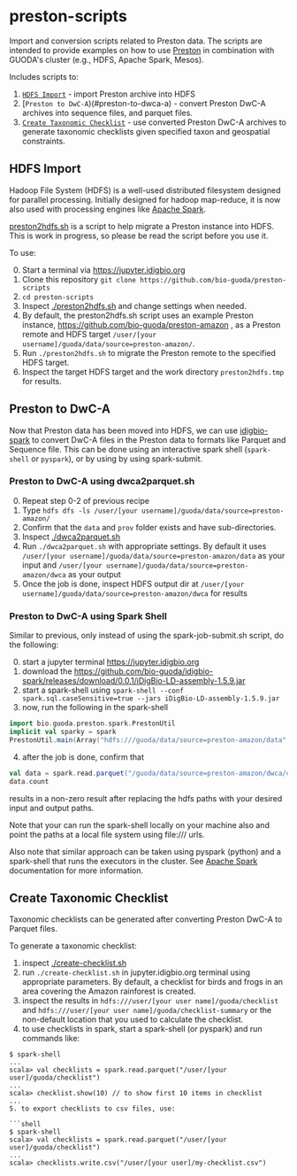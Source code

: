 # preston-scripts
Import and conversion scripts related to Preston data. 
The scripts are intended to provide examples on how to use [Preston](https://github.com/bio-guoda/preston) 
in combination with GUODA's cluster (e.g., HDFS, Apache Spark, Mesos).

Includes scripts to:

 1. [`HDFS Import`](#hdfs-import) - import Preston archive into HDFS
 2. [`Preston to DwC-A`)(#preston-to-dwca-a) - convert Preston DwC-A archives into sequence files, and parquet files.
 3. [`Create Taxonomic Checklist`](#create-taxonomic-checklist) - use converted Preston DwC-A archives to generate taxonomic checklists given specified taxon and geospatial constraints.


## HDFS Import

Hadoop File System (HDFS) is a well-used distributed filesystem designed for parallel processing. Initially designed for hadoop map-reduce, it is now also used with processing engines like [Apache Spark](https://spark.apache.org). 

[preston2hdfs.sh](./preston2hdfs.sh) is a script to help migrate a Preston instance into HDFS. This is work in progress, so please be read the script before you use it.

To use:

0. Start a terminal via https://jupyter.idigbio.org 
1. Clone this repository ```git clone https://github.com/bio-guoda/preston-scripts```
2. ```cd preston-scripts```
3. Inspect [./preston2hdfs.sh](./preston2hdfs.sh) and change settings when needed.
4. By default, the preston2hdfs.sh script uses an example Preston instance, https://github.com/bio-guoda/preston-amazon , as a Preston remote and HDFS target ```/user/[your username]/guoda/data/source=preston-amazon/```. 
5. Run ```./preston2hdfs.sh``` to migrate the Preston remote to the specified HDFS target. 
6. Inspect the target HDFS target and the work directory ```preston2hdfs.tmp``` for results.  

## Preston to DwC-A 

Now that Preston data has been moved into HDFS, we can use [idigbio-spark](https://github.com/bio-guoda/idigbio-spark) to convert DwC-A files in the Preston data to formats like Parquet and Sequence file. This can be done using an interactive spark shell (```spark-shell``` or ```pyspark```), or by using by using spark-submit.

### Preston to DwC-A using dwca2parquet.sh

0. Repeat step 0-2 of previous recipe
1. Type ```hdfs dfs -ls /user/[your username]/guoda/data/source=preston-amazon/```
2. Confirm that the ```data``` and ```prov``` folder exists and have sub-directories.
3. Inspect [./dwca2parquet.sh](./dwca2parquet.sh) 
4. Run ```./dwca2parquet.sh``` with appropriate settings. By default it uses ```/user/[your username]/guoda/data/source=preston-amazon/data``` as your input and ```/user/[your username]/guoda/data/source=preston-amazon/dwca``` as your output
5. Once the job is done, inspect HDFS output dir at ```/user/[your username]/guoda/data/source=preston-amazon/dwca``` for results

### Preston to DwC-A using Spark Shell

Similar to previous, only instead of using the spark-job-submit.sh script, do the following:

0. start a jupyter terminal https://jupyter.idigbio.org 
1. download the https://github.com/bio-guoda/idigbio-spark/releases/download/0.0.1/iDigBio-LD-assembly-1.5.9.jar  
2. start a spark-shell using ```spark-shell --conf spark.sql.caseSensitive=true --jars iDigBio-LD-assembly-1.5.9.jar```
3. now, run the following in the spark-shell
```scala
import bio.guoda.preston.spark.PrestonUtil
implicit val sparky = spark
PrestonUtil.main(Array("hdfs:///guoda/data/source=preston-amazon/data", "hdfs:///guoda/data/source=preston-amazon/dwca"))
```
4. after the job is done, confirm that 
```scala
val data = spark.read.parquet("/guoda/data/source=preston-amazon/dwca/core.parquet") // replace with suitable target directory
data.count
```
results in a non-zero result after replacing the hdfs paths with your desired input and output paths.

Note that your can run the spark-shell locally on your machine also and point the paths at a local file system using file:/// urls.

Also note that similar approach can be taken using pyspark (python) and a spark-shell that runs the executors in the cluster. See [Apache Spark](https://spark.apache.org) documentation for more information.

## Create Taxonomic Checklist 

Taxonomic checklists can be generated after converting Preston DwC-A to Parquet files. 

To generate a taxonomic checklist:

1. inspect [./create-checklist.sh](./create-checklist.sh) 
2. run ```./create-checklist.sh``` in jupyter.idigbio.org terminal using appropriate parameters. By default, a checklist for birds and frogs in an area covering the Amazon rainforest is created. 
3. inspect the results in ```hdfs:///user/[your user name]/guoda/checklist``` and ```hdfs:///user/[your user name]/guoda/checklist-summary``` or the non-default location that you used to calculate the checklist. 
4. to use checklists in spark, start a spark-shell (or pyspark) and run commands like:

```shell
$ spark-shell
...
scala> val checklists = spark.read.parquet("/user/[your user]/guoda/checklist")
...
scala> checklist.show(10) // to show first 10 items in checklist
...
5. to export checklists to csv files, use:

```shell
$ spark-shell
scala> val checklists = spark.read.parquet("/user/[your user]/guoda/checklist")
...
scala> checklists.write.csv("/user/[your user]/my-checklist.csv")
```


